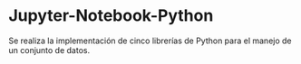# Jupyter-Notebook-Python
Se realiza la implementación de  cinco librerías de Python para el manejo de un conjunto de datos.
